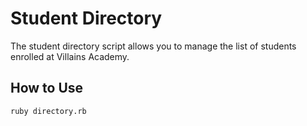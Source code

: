  # Student Directory #

  The student directory script allows you to manage the list of students enrolled at Villains Academy.

  ## How to Use ##

  ```shell
  ruby directory.rb
  ```
